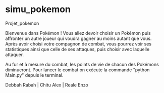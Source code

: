 # simu_pokemon
Projet_pokemon

Bienvenue dans Pokémon ! Vous allez devoir choisir un Pokémon puis affronter un autre joueur qui voudra gagner au moins autant que vous.
Après avoir choisi votre compagnon de combat, vous pourrez voir ses statistiques ainsi que celle de ses attaques, puis choisir avec laquelle attaquer.

Au fur et à mesure du combat, les points de vie de chacun des Pokémons diminueront.
Pour lancer le combat on exécute la commande "python Main.py" depuis le terminal.

Debbah Rabah | Chitu Alex | Reale Enzo